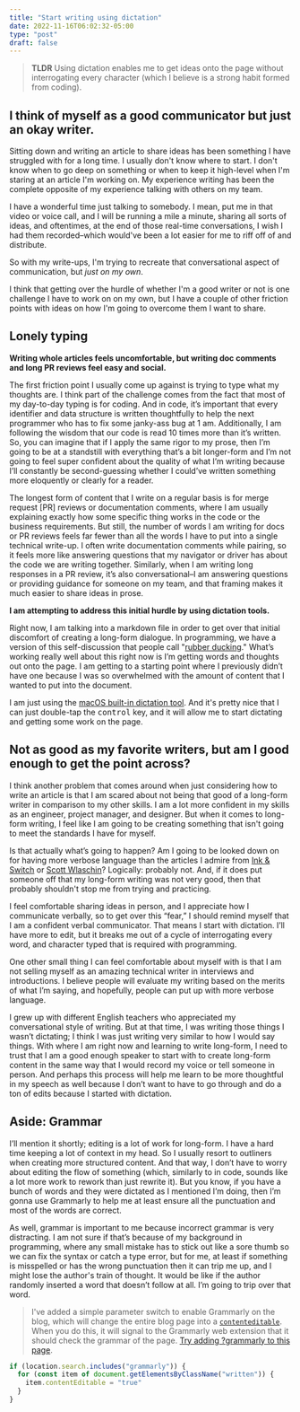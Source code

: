 ```yaml
---
title: "Start writing using dictation"
date: 2022-11-16T06:02:32-05:00
type: "post"
draft: false
---
```


> **TLDR** Using dictation enables me to get ideas onto the page without interrogating every character (which I believe is a strong habit formed from coding).


## I think of myself as a good communicator but just an okay writer.

Sitting down and writing an article to share ideas has been something I have struggled with for a long time.
I usually don't know where to start.
I don't know when to go deep on something or when to keep it high-level when I'm staring at an article I'm working on.
My experience writing has been the complete opposite of my experience talking with others on my team.

I have a wonderful time just talking to somebody.
I mean, put me in that video or voice call, and I will be running a mile a minute, sharing all sorts of ideas, and oftentimes, at the end of those real-time conversations, I wish I had them recorded–which would've been a lot easier for me to riff off of and distribute.

So with my write-ups, I'm trying to recreate that conversational aspect of communication, but _just on my own_.

I think that getting over the hurdle of whether I'm a good writer or not is one challenge I have to work on on my own, but I have a couple of other friction points with ideas on how I'm going to overcome them I want to share.

## Lonely typing

**Writing whole articles feels uncomfortable, but writing doc comments and long PR reviews feel easy and social.**

The first friction point I usually come up against is trying to type what my thoughts are. I think part of the challenge comes from the fact that most of my day-to-day typing is for coding. And in code, it’s important that every identifier and data structure is written thoughtfully to help the next programmer who has to fix some janky-ass bug at 1 am. Additionally, I am following the wisdom that our code is read 10 times more than it’s written. So, you can imagine that if I apply the same rigor to my prose, then I’m going to be at a standstill with everything that’s a bit longer-form and I’m not going to feel super confident about the quality of what I’m writing because I’ll constantly be second-guessing whether I could’ve written something more eloquently or clearly for a reader.

The longest form of content that I write on a regular basis is for merge request [PR] reviews or documentation comments, where I am usually explaining exactly how some specific thing works in the code or the business requirements. But still, the number of words I am writing for docs or PR reviews feels far fewer than all the words I have to put into a single technical write-up. I often write documentation comments while pairing, so it feels more like answering questions that my navigator or driver has about the code we are writing together. Similarly, when I am writing long responses in a PR review, it’s also conversational–I am answering questions or providing guidance for someone on my team, and that framing makes it much easier to share ideas in prose.

**I am attempting to address this initial hurdle by using dictation tools.**

Right now, I am talking into a markdown file in order to get over that initial discomfort of creating a long-form dialogue.
In programming, we have a version of this self-discussion that people call "[rubber ducking](https://en.wikipedia.org/wiki/Rubber_duck_debugging)."
What’s working really well about this right now is I’m getting words and thoughts out onto the page. I am getting to a starting point where I previously didn’t have one because I was so overwhelmed with the amount of content that I wanted to put into the document.

I am just using the [macOS built-in dictation tool](https://support.apple.com/guide/mac-help/use-dictation-mh40584/mac). And it's pretty nice that I can just double-tap the <kbd>control</kbd> key, and it will allow me to start dictating and getting some work on the page.


## Not as good as my favorite writers, but am I good enough to get the point across?

I think another problem that comes around when just considering how to write an article is that I am scared about not being that good of a long-form writer in comparison to my other skills. I am a lot more confident in my skills as an engineer, project manager, and designer. But when it comes to long-form writing, I feel like I am going to be creating something that isn't going to meet the standards I have for myself.

Is that actually what’s going to happen? Am I going to be looked down on for having more verbose language than the articles I admire from [Ink & Switch](https://www.inkandswitch.com/) or [Scott Wlaschin](https://fsharpforfunandprofit.com/site-contents/)? Logically: probably not. And, if it does put someone off that my long-form writing was not very good, then that probably shouldn't stop me from trying and practicing.

I feel comfortable sharing ideas in person, and I appreciate how I communicate verbally, so to get over this “fear,” I should remind myself that I am a confident verbal communicator. That means I start with dictation. I’ll have more to edit, but it breaks me out of a cycle of interrogating every word, and character typed that is required with programming.

One other small thing I can feel comfortable about myself with is that I am not selling myself as an amazing technical writer in interviews and introductions. I believe people will evaluate my writing based on the merits of what I’m saying, and hopefully, people can put up with more verbose language.

I grew up with different English teachers who appreciated my conversational style of writing. But at that time, I was writing those things I wasn’t dictating; I think I was just writing very similar to how I would say things. With where I am right now and learning to write long-form, I need to trust that I am a good enough speaker to start with to create long-form content in the same way that I would record my voice or tell someone in person. And perhaps this process will help me learn to be more thoughtful in my speech as well because I don’t want to have to go through and do a ton of edits because I started with dictation.

## Aside: Grammar

I’ll mention it shortly; editing is a lot of work for long-form. I have a hard time keeping a lot of context in my head. So I usually resort to outliners when creating more structured content. And that way, I don’t have to worry about editing the flow of something (which, similarly to in code, sounds like a lot more work to rework than just rewrite it). But you know, if you have a bunch of words and they were dictated as I mentioned I’m doing, then I’m gonna use Grammarly to help me at least ensure all the punctuation and most of the words are correct.

As well, grammar is important to me because incorrect grammar is very distracting. I am not sure if that’s because of my background in programming, where any small mistake has to stick out like a sore thumb so we can fix the syntax or catch a type error, but for me, at least if something is misspelled or has the wrong punctuation then it can trip me up, and I might lose the author's train of thought. It would be like if the author randomly inserted a word that doesn’t follow at all. I’m going to trip over that word.

> I've added a simple parameter switch to enable Grammarly on the blog, which will change the entire blog page into a [`contenteditable`](https://developer.mozilla.org/en-US/docs/Web/HTML/Global_attributes/contenteditable).
When you do this, it will signal to the Grammarly web extension that it should check the grammar of the page.
[Try adding ?grammarly to this page](?grammarly).
```javascript
if (location.search.includes("grammarly")) {
  for (const item of document.getElementsByClassName("written")) {
    item.contentEditable = "true"
  }
}
```
